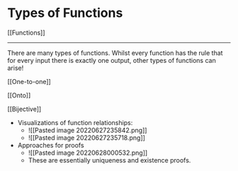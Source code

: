 # Types of Functions

[[Functions]]

---

There are many types of functions. Whilst every function has the rule that for every input there is exactly one output, other types of functions can arise!

[[One-to-one]]

[[Onto]]

[[Bijective]]



- Visualizations of function relationships:
	- ![[Pasted image 20220627235842.png]]
	- ![[Pasted image 20220627235718.png]]
- Approaches for proofs
	- ![[Pasted image 20220628000532.png]]
	- These are essentially uniqueness and existence proofs. 